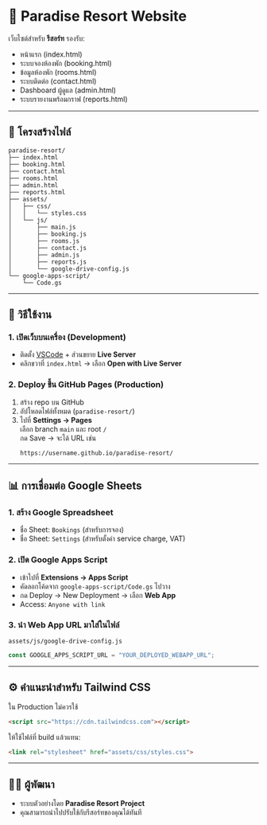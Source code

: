 # 🌴 Paradise Resort Website

เว็บไซต์สำหรับ **รีสอร์ท** รองรับ:
- หน้าแรก (index.html)
- ระบบจองห้องพัก (booking.html)
- ข้อมูลห้องพัก (rooms.html)
- ระบบติดต่อ (contact.html)
- Dashboard ผู้ดูแล (admin.html)
- ระบบรายงานพร้อมกราฟ (reports.html)

---

## 📂 โครงสร้างไฟล์

```
paradise-resort/
├── index.html
├── booking.html
├── contact.html
├── rooms.html
├── admin.html
├── reports.html
├── assets/
│   ├── css/
│   │   └── styles.css
│   └── js/
│       ├── main.js
│       ├── booking.js
│       ├── rooms.js
│       ├── contact.js
│       ├── admin.js
│       ├── reports.js
│       └── google-drive-config.js
└── google-apps-script/
    └── Code.gs
```

---

## 🚀 วิธีใช้งาน

### 1. เปิดเว็บบนเครื่อง (Development)
- ติดตั้ง [VSCode](https://code.visualstudio.com/) + ส่วนขยาย **Live Server**
- คลิกขวาที่ `index.html` → เลือก **Open with Live Server**

### 2. Deploy ขึ้น GitHub Pages (Production)
1. สร้าง repo บน GitHub
2. อัปโหลดไฟล์ทั้งหมด (`paradise-resort/`)
3. ไปที่ **Settings → Pages**  
   เลือก branch `main` และ root `/`  
   กด Save → จะได้ URL เช่น  
   ```
   https://username.github.io/paradise-resort/
   ```

---

## 📊 การเชื่อมต่อ Google Sheets

### 1. สร้าง Google Spreadsheet
- ชื่อ Sheet: `Bookings` (สำหรับการจอง)
- ชื่อ Sheet: `Settings` (สำหรับตั้งค่า service charge, VAT)

### 2. เปิด Google Apps Script
- เข้าไปที่ **Extensions → Apps Script**
- คัดลอกโค้ดจาก `google-apps-script/Code.gs` ไปวาง
- กด Deploy → New Deployment → เลือก **Web App**
- Access: `Anyone with link`

### 3. นำ Web App URL มาใส่ในไฟล์
`assets/js/google-drive-config.js`
```javascript
const GOOGLE_APPS_SCRIPT_URL = "YOUR_DEPLOYED_WEBAPP_URL";
```

---

## ⚙️ คำแนะนำสำหรับ Tailwind CSS

ใน Production ไม่ควรใช้
```html
<script src="https://cdn.tailwindcss.com"></script>
```

ให้ใช้ไฟล์ที่ build แล้วแทน:
```html
<link rel="stylesheet" href="assets/css/styles.css">
```

---

## 👨‍💻 ผู้พัฒนา
- ระบบตัวอย่างโดย **Paradise Resort Project**
- คุณสามารถนำไปปรับใช้กับรีสอร์ทของคุณได้ทันที
